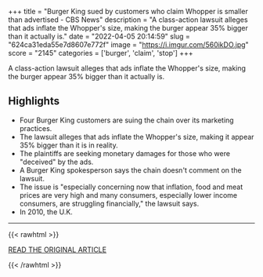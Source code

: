 +++
title = "Burger King sued by customers who claim Whopper is smaller than advertised - CBS News"
description = "A class-action lawsuit alleges that ads inflate the Whopper's size, making the burger appear 35% bigger than it actually is."
date = "2022-04-05 20:14:59"
slug = "624ca31eda55e7d8607e772f"
image = "https://i.imgur.com/560ikDO.jpg"
score = "2145"
categories = ['burger', 'claim', 'stop']
+++

A class-action lawsuit alleges that ads inflate the Whopper's size, making the burger appear 35% bigger than it actually is.

## Highlights

- Four Burger King customers are suing the chain over its marketing practices.
- The lawsuit alleges that ads inflate the Whopper's size, making it appear 35% bigger than it is in reality.
- The plaintiffs are seeking monetary damages for those who were "deceived" by the ads.
- A Burger King spokesperson says the chain doesn't comment on the lawsuit.
- The issue is "especially concerning now that inflation, food and meat prices are very high and many consumers, especially lower income consumers, are struggling financially," the lawsuit says.
- In 2010, the U.K.

---

{{< rawhtml >}}
  <p class="article-category">
    <a target="_blank" href="https://www.cbsnews.com/news/burger-king-sued-whopper-false-advertising/">READ THE ORIGINAL ARTICLE</a>
  </p>
{{< /rawhtml >}}
